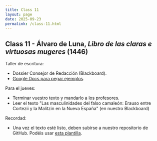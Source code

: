 ```yaml
---
title: Class 11
layout: page
date: 2025-09-23
permalink: /class-11.html
---
```

## Class 11 - Álvaro de Luna, *Libro de las claras e virtuosas mugeres* (1446)

Taller de escritura: 
- Dossier Consejor de Redacción (Blackboard).
- [Google Docs para pegar ejemplos](https://docs.google.com/document/d/1uFWkKHmGAmkFMrCf8TuBCGQF1AsXlOKi20AbMNpRyGo/edit?tab=t.0).

Para el jueves: 
- Terminar vuestro texto y mandarlo a los profesores.
- Leer el texto "Las masculinidades del falso camaleón: Erauso entre Cortezii y la Malitzin en la Nueva España" (en nuestro Blackboard)

Recordad: 
- Una vez el texto esté listo, deben subirse a nuestro repositorio de GitHub. Podéis usar [esta plantilla](https://github.com/dh-miami/SPA_410_Fall25/blob/main/_posts/Proyecto2_Luna/template_proyecto2.md). 

